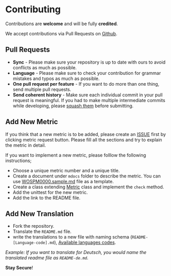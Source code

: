 # Contributing

Contributions are **welcome** and will be fully **credited**.

We accept contributions via Pull Requests on [Github](https://github.com/WOSPM/checklist).

## Pull Requests

- **Sync** - Please make sure your repository is up to date with ours to avoid conflicts as much as possible.
- **Language** - Please make sure to check your contribution for grammar mistakes and typos as much as possible.
- **One pull request per feature** - If you want to do more than one thing, send multiple pull requests.
- **Send coherent history** - Make sure each individual commit in your pull request is meaningful. If you had to make multiple intermediate commits while developing, please [squash them](http://www.git-scm.com/book/en/v2/Git-Tools-Rewriting-History#Changing-Multiple-Commit-Messages) before submitting.

## Add New Metric

If you think that a new metric is to be added, please create an [ISSUE](https://github.com/WOSPM/checker/issues/new/choose) first by clicking metric request button. Please fill all the sections and try to explain the metric in detail.

If you want to implement a new metric, please folllow the following instructions;

- Choose a unique metric number and a unique title.
- Create a document under `mdocs` folder to describe the metric. You can use [WOSPM0000.sample.md](./mdocs/WOSPM0000.sample.md) file as a template.
- Create a class extending [Metric](./src/classes/Metric.php) class and implement the `check` method.
- Add the unittest for the new metric.
- Add the link to the README file.

## Add New Translation

- Fork the repository.
- Translate the `README.md` file.
- write the translations to a new file with naming schema (`README-[Language-code].md`), [Available languages codes](https://en.wikipedia.org/wiki/List_of_ISO_639-1_codes).

*Example: If you want to translate for Deutsch, you would name the translated readme file as `README-de.md`.*

**Stay Secure**!
